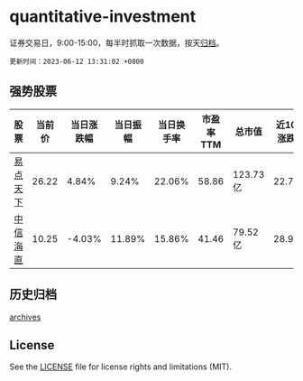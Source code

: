 # quantitative-investment

证券交易日，9:00-15:00，每半时抓取一次数据，按天[归档](archives)。

`更新时间：2023-06-12 13:31:02 +0800`

## 强势股票

|股票|当前价|当日涨跌幅|当日振幅|当日换手率|市盈率TTM|总市值|近10日涨跌幅|
|----|----|----|----|----|----|----|----|
|[易点天下](https://xueqiu.com/S/SZ301171)|26.22|4.84%|9.24%|22.06%|58.86|123.73亿|22.7%|
|[中信海直](https://xueqiu.com/S/SZ000099)|10.25|-4.03%|11.89%|15.86%|41.46|79.52亿|28.93%|

## 历史归档

[archives](archives)

## License

See the [LICENSE](LICENSE) file for license rights and limitations (MIT).